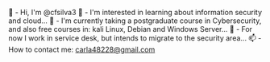 
👋 - Hi, I'm @cfsilva3
👀 - I'm interested in learning about information security and cloud...
🌱 - I'm currently taking a postgraduate course in Cybersecurity, and also free courses in: kali Linux, Debian and Windows Server...
💞️ - For now I work in service desk, but intends to migrate to the security area...
📫 - How to contact me: carla48228@gmail.com


<!---
cfsilva3/cfsilva3 is a ✨ special ✨ repository because its `README.md` (this file) appears on your GitHub profile.
You can click the Preview link to take a look at your changes.
--->
